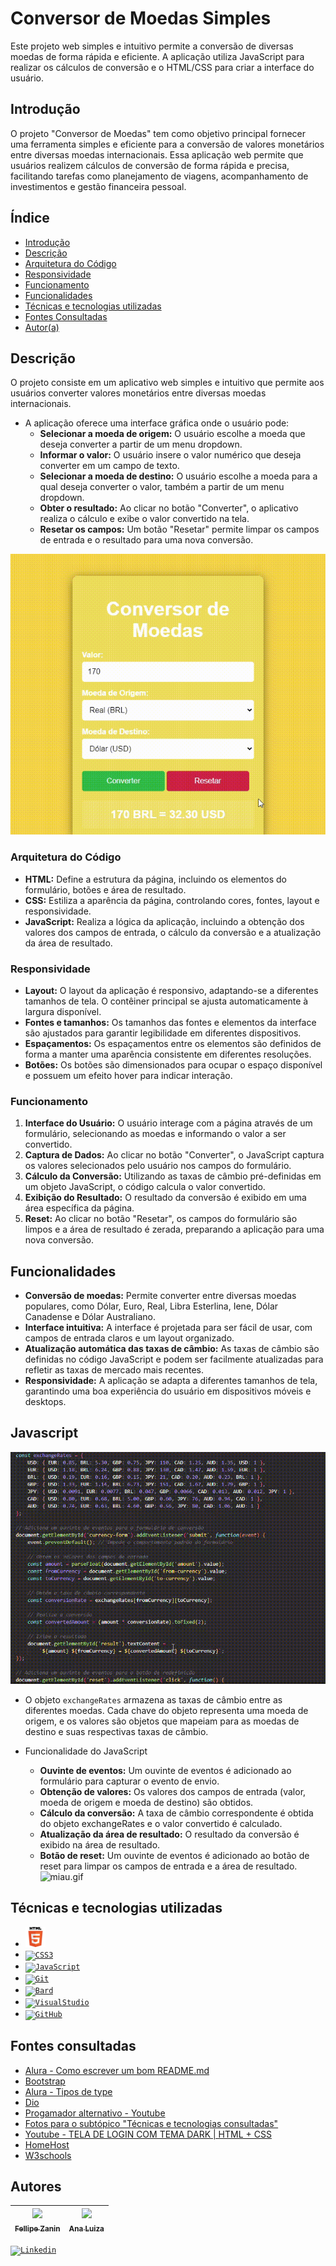 # Conversor de Moedas Simples
Este projeto web simples e intuitivo permite a conversão de diversas moedas de forma rápida e eficiente. A aplicação utiliza JavaScript para realizar os cálculos de conversão e o HTML/CSS para criar a interface do usuário.

## Introdução 
O projeto "Conversor de Moedas" tem como objetivo principal fornecer uma ferramenta simples e eficiente para a conversão de valores monetários entre diversas moedas internacionais. Essa aplicação web permite que usuários realizem cálculos de conversão de forma rápida e precisa, facilitando tarefas como planejamento de viagens, acompanhamento de investimentos e gestão financeira pessoal.

## Índice
* [Introdução](#introdução)
* [Descrição](#descrição)
* [Arquitetura do Código](#arquitetura-do-código)
* [Responsividade](#responsividade)
* [Funcionamento](#funcionamento)
* [Funcionalidades](#funcionalidades)
* [Técnicas e tecnologias utilizadas](#técnicas-e-tecnologias-utilizadas)
* [Fontes Consultadas](#fontes-consultadas)
* [Autor(a)](#autora)

## Descrição
O projeto consiste em um aplicativo web simples e intuitivo que permite aos usuários converter valores monetários entre diversas moedas internacionais. 


- A aplicação oferece uma interface gráfica onde o usuário pode:
    - **Selecionar a moeda de origem:** O usuário escolhe a moeda que deseja converter a partir de um menu dropdown.
    - **Informar o valor:** O usuário insere o valor numérico que deseja converter em um campo de texto.
    - **Selecionar a moeda de destino:** O usuário escolhe a moeda para a qual deseja converter o valor, também a partir de um menu dropdown.
    - **Obter o resultado:** Ao clicar no botão "Converter", o aplicativo realiza o cálculo e exibe o valor convertido na tela.
    - **Resetar os campos:** Um botão "Resetar" permite limpar os campos de entrada e o resultado para uma nova conversão.

![Tela de Cadastro](img/conversor-simples.gif)

### Arquitetura do Código
- **HTML:** Define a estrutura da página, incluindo os elementos do formulário, botões e área de resultado.
- **CSS:** Estiliza a aparência da página, controlando cores, fontes, layout e responsividade.
- **JavaScript:** Realiza a lógica da aplicação, incluindo a obtenção dos valores dos campos de entrada, o cálculo da conversão e a atualização da área de resultado.

### Responsividade
- **Layout:** O layout da aplicação é responsivo, adaptando-se a diferentes tamanhos de tela. O contêiner principal se ajusta automaticamente à largura disponível.
- **Fontes e tamanhos:** Os tamanhos das fontes e elementos da interface são ajustados para garantir legibilidade em diferentes dispositivos.
- **Espaçamentos:** Os espaçamentos entre os elementos são definidos de forma a manter uma aparência consistente em diferentes resoluções.
- **Botões:** Os botões são dimensionados para ocupar o espaço disponível e possuem um efeito hover para indicar interação.

### Funcionamento
1. **Interface do Usuário:** O usuário interage com a página através de um formulário, selecionando as moedas e informando o valor a ser convertido.
2. **Captura de Dados:** Ao clicar no botão "Converter", o JavaScript captura os valores selecionados pelo usuário nos campos do formulário.
3. **Cálculo da Conversão:** Utilizando as taxas de câmbio pré-definidas em um objeto JavaScript, o código calcula o valor convertido.
4. **Exibição do Resultado:** O resultado da conversão é exibido em uma área específica da página.
5. **Reset:** Ao clicar no botão "Resetar", os campos do formulário são limpos e a área de resultado é zerada, preparando a aplicação para uma nova conversão.

## Funcionalidades 
- **Conversão de moedas:** Permite converter entre diversas moedas populares, como Dólar, Euro, Real, Libra Esterlina, Iene, Dólar Canadense e Dólar Australiano.
- **Interface intuitiva:** A interface é projetada para ser fácil de usar, com campos de entrada claros e um layout organizado.
- **Atualização automática das taxas de câmbio:** As taxas de câmbio são definidas no código JavaScript e podem ser facilmente atualizadas para refletir as taxas de mercado mais recentes.
- **Responsividade:** A aplicação se adapta a diferentes tamanhos de tela, garantindo uma boa experiência do usuário em dispositivos móveis e desktops.

## Javascript
![Conversor](img/script-conversor.gif)

- O objeto ``exchangeRates`` armazena as taxas de câmbio entre as diferentes moedas. Cada chave do objeto representa uma moeda de origem, e os valores são objetos que mapeiam para as moedas de destino e suas respectivas taxas de câmbio.

- Funcionalidade do JavaScript
    - **Ouvinte de eventos:** Um ouvinte de eventos é adicionado ao formulário para capturar o evento de envio.
    - **Obtenção de valores:** Os valores dos campos de entrada (valor, moeda de origem e moeda de destino) são obtidos.
    - **Cálculo da conversão:** A taxa de câmbio correspondente é obtida do objeto exchangeRates e o valor convertido é calculado.
    - **Atualização da área de resultado:** O resultado da conversão é exibido na área de resultado.
    - **Botão de reset:** Um ouvinte de eventos é adicionado ao botão de reset para limpar os campos de entrada e a área de resultado.
![miau.gif](https://steemitimages.com/DQmZCo76MUSeg8WNYUqr9UMGig3kufJWfENY337KfSbpoJC/miau.gif)


## Técnicas e tecnologias utilizadas
* [<code><img height="32" src="https://raw.githubusercontent.com/github/explore/80688e429a7d4ef2fca1e82350fe8e3517d3494d/topics/html/html.png" alt="HTML5"/></code>](https://developer.mozilla.org/pt-BR/docs/Web/HTML)
* [<code><img height="32" src="https://cdn.worldvectorlogo.com/logos/css-3.svg" alt="CSS3"/></code>](https://developer.mozilla.org/pt-BR/docs/Web/CSS)
* [<code><img height="32" src="https://upload.wikimedia.org/wikipedia/commons/6/6a/JavaScript-logo.png" alt="JavaScript"/></code>](https://developer.mozilla.org/pt-BR/docs/Web/JavaScript)
* [<code><img height="32" src="https://www.malwarebytes.com/wp-content/uploads/sites/2/2023/01/asset_upload_file97293_255583.jpg" alt="Git"/></code>](https://git-scm.com/)
* [<code><img height="32" src="https://blog.netscandigital.com/wp-content/uploads/2023/07/O-que-e-o-Google-Bard.png" alt="Bard"/></code>](https://bard.google.com/chat?hl=pt)
* [<code><img height="32" src="https://img.shields.io/badge/VSCode-0078D4?style=for-the-badge&logo=visual%20studio%20code&logoColor=white" alt="VisualStudio"/></code>](https://code.visualstudio.com/)
* [<code><img height="32" src="https://img.shields.io/badge/GitHub-100000?style=for-the-badge&logo=github&logoColor=white" alt="GitHub"/></code>](https://github.com/)


## Fontes consultadas 
* [Alura - Como escrever um bom README.md](https://www.alura.com.br/artigos/escrever-bom-readme)
* [Bootstrap](https://getbootstrap.com/docs/5.3/forms/checks-radios/#radios)
* [Alura - Tipos de type](https://cursos.alura.com.br/forum/topico-type-do-campo-telefone-104370)
* [Dio](https://www.dio.me/articles/tutorial-criando-um-readme-bonitao-para-o-seu-github)
* [Progamador alternativo - Youtube](https://youtu.be/HJ16WEmOWTw?si=UFvCAtBHbuCc08Hu)
* [Fotos para o subtópico "Técnicas e tecnologias consultadas"](https://github.com/alexandresanlim/Badges4-README.md-Profile)
* [Youtube - TELA DE LOGIN COM TEMA DARK | HTML + CSS](https://youtu.be/69-WfrVBli8?si=GGultNVszQg0wDUK)
* [HomeHost](https://www.homehost.com.br/blog/tutoriais/html-buttton/)
* [W3schools](https://www.w3schools.com/js/js_window_location.asp)


## Autores
| [<img loading="lazy" src="https://avatars.githubusercontent.com/u/140712280?v=4" width=115><br><sub>Fellipe Zanin</sub>](https://github.com/Fell1pe) |  [<img loading="lazy" src="https://avatars.githubusercontent.com/u/140712281?v=4" width=115><br><sub>Ana Luiza</sub>](https://github.com/AnaLu1za) |
| :---: | :---: | 

[<code><img height="32" src="https://t.ctcdn.com.br/IwwDh-BajTE4ZwE4zuIcvz9Q2ZY=/i490027.jpeg" alt="Linkedin"/></code>](https://www.linkedin.com/in/fellipe-zanin-1b1a7728b/)